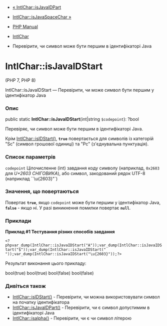 - [« IntlChar::isJavaIDPart](intlchar.isjavaidpart.md)
- [IntlChar::isJavaSpaceChar »](intlchar.isjavaspacechar.md)

- [PHP Manual](index.md)
- [IntlChar](class.intlchar.md)
- Перевірити, чи символ може бути першим в ідентифікаторі Java

# IntlChar::isJavaIDStart

(PHP 7, PHP 8)

IntlChar::isJavaIDStart — Перевірити, чи може символ бути першим у
ідентифікатор Java

### Опис

public static **IntlChar::isJavaIDStart**(int\|string `$codepoint`):
?bool

Перевіряє, чи символ може бути першим в ідентифікаторі Java.

Крім [IntlChar::isIDStart()](intlchar.isidstart.md),
**`true`** повертається для символів із категорій "Sc" (символ грошової
одиниці) та "Pc" (з'єднувальна пунктуація).

### Список параметрів

`codepoint`
Цілочисленне (int) завдання коду символу (наприклад, `0x2603` для *U+2603
СНІГОВИКА*), або символ, закодований рядок UTF-8 (наприклад
``\u{2603}"`)

### Значення, що повертаються

Повертає **`true`**, якщо `codepoint` може бути першим у
ідентифікатор Java, **`false`** - якщо ні. У разі виникнення
помилки повертає **`null`**.

### Приклади

**Приклад #1 Тестування різних способів завдання**

` <?phpvar_dump(IntlChar::isJavaIDStart("A"));var_dump(IntlChar::isJavaIDStart("$"));var_dump(IntlChar::isJavaIDStart("
"));var_dump(IntlChar::isJavaIDStart("\u{2603}"));?> `

Результат виконання цього прикладу:

bool(true)
bool(true)
bool(false)
bool(false)

### Дивіться також

- [IntlChar::isIDStart()](intlchar.isidstart.md) - Перевірити,
чи можна використовувати символ на початку ідентифікатора
- [IntlChar::isJavaIDPart()](intlchar.isjavaidpart.md) - Перевірити,
чи є символ допустимим в ідентифікаторі Java
- [IntlChar::isalpha()](intlchar.isalpha.md) - Перевірити, чи є
чи символ літерою
